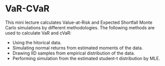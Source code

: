 # VaR-CVaR
This mini lecture calculates Value-at-Risk and Expected Shortfall Monte Carlo simulations by different methodologies.
The following methods are used to calculate VaR and cVaR:
- Using the hitorical data.
- Simulating normal returns from estimated moments of the data.
- Drawing IID samples from empirical distribution of the data.
- Performing simulation from the estimated student-t distribution by MLE.
